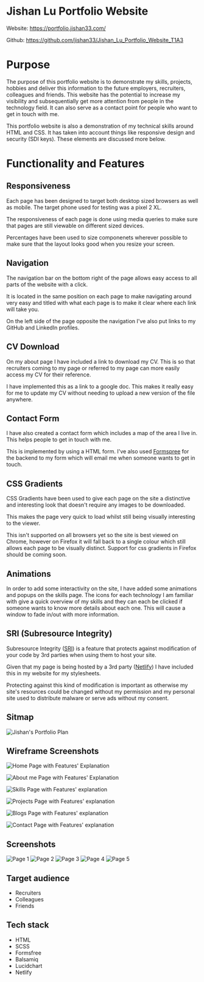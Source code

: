 # Jishan Lu Portfolio Website

Website: https://portfolio.jishan33.com/

Github: https://github.com/jishan33/Jishan_Lu_Portfolio_Website_T1A3

# Purpose

The purpose of this portfolio website is to demonstrate my skills, projects, hobbies and deliver this information to the future employers, recruiters, colleagues and friends. This website has the potential to increase my visibility and subsequentially get more attention from people in the technology field. It can also serve as a contact point for people who want to get in touch with me.

This portfolio website is also a demonstration of my technical skills around HTML and CSS. It has taken into account things like responsive design and security (SDI keys). These elements are discussed more below.

# Functionality and Features

## Responsiveness

Each page has been designed to target both desktop sized browsers as well as mobile. The target phone used for testing was a pixel 2 XL.

The responsiveness of each page is done using media queries to make sure that pages are still viewable on different sized devices.

Percentages have been used to size componenets wherever possible to make sure that the layout looks good when you resize your screen.

## Navigation

The navigation bar on the bottom right of the page allows easy access to all parts of the website with a click.

It is located in the same position on each page to make navigating around very easy and titled with what each page is to make it clear where each link will take you.

On the left side of the page opposite the navigation I've also put links to my GitHub and LinkedIn profiles.

## CV Download

On my about page I have included a link to download my CV. This is so that recruiters coming to my page or referred to my page can more easily access my CV for their reference.

I have implemented this as a link to a google doc. This makes it really easy for me to update my CV without needing to upload a new version of the file anywhere.

## Contact Form

I have also created a contact form which includes a map of the area I live in. This helps people to get in touch with me.

This is implemented by using a HTML form. I've also used [Formspree](https://formspree.io/) for the backend to my form which will email me when someone wants to get in touch.

## CSS Gradients

CSS Gradients have been used to give each page on the site a distinctive and interesting look that doesn't require any images to be downloaded.

This makes the page very quick to load whilst still being visually interesting to the viewer.

This isn't supported on all browsers yet so the site is best viewed on Chrome, however on Firefox it will fall back to a single colour which still allows each page to be visually distinct. Support for css gradients in Firefox should be coming soon.

## Animations

In order to add some interactivity on the site, I have added some animations and popups on the skills page. The icons for each technology I am familiar with give a quick overview of my skills and they can each be clicked if someone wants to know more details about each one. This will cause a window to fade in/out with more information.

## SRI (Subresource Integrity)

Subresource Integrity ([SRI](https://www.srihash.org/)) is a feature that protects against modification of your code by 3rd parties when using them to host your site.

Given that my page is being hosted by a 3rd party ([Netlify](https://www.netlify.com/)) I have included this in my website for my stylesheets.

Protecting against this kind of modification is important as otherwise my site's resources could be changed without my permission and my personal site used to distribute malware or serve ads without my consent.

## Sitmap

![Jishan's Portfolio Plan](./docs/Portfolio_Sitemap.png)


## Wireframe Screenshots



![Home Page with Features' Explanation](./docs/Home.png)


![About me Page with Features' Explanation](./docs/About_me.png)


![Skills Page with Features' explanation](./docs/Skills.png)


![Projects Page with Features' explanation](./docs/Projects.png)


![Blogs Page with Features' explanation](./docs/Blogs.png)


![Contact Page with Features' explanation](./docs/Contact.png)


## Screenshots

![Page 1](./photos/portfolio-A.png)
![Page 2](./photos/portfolio-2.png)
![Page 3](./photos/portfolio-3.png)
![Page 4](./photos/portfolio-4.png)
![Page 5](./photos/portfolio-5.png)







## Target audience

 - Recruiters
 - Colleagues
 - Friends

## Tech stack

 * HTML
 * SCSS
 * Formsfree
 * Balsamiq
 * Lucidchart
 * Netlify

 


